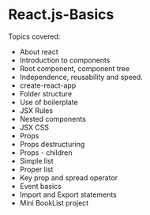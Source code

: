 # React.js-Basics
Topics covered:
- About react 
- Introduction to components
- Root component, component tree
- Independence, reusability and speed.
- create-react-app
- Folder structure
- Use of boilerplate
- JSX Rules
- Nested components
- JSX CSS
- Props
- Props destructuring
- Props - children
- Simple list
- Proper list
- Key prop and spread operator
- Event basics
- Import and Export statements
- Mini BookList project
